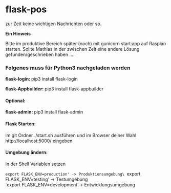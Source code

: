 # flask-pos

zur Zeit keine wichtigen Nachrichten oder so.

<b> Ein Hinweis </b>
  
  Bitte im produktive Bereich später (noch) mit gunicorn start:app auf Raspian starten.
  Sollte Mathias in der zwischen Zeit eine andere Lösung gefunden/geschrieben haben ....
  
<h3>Folgenes muss für Python3 nachgeladen werden</h3>

<p><b>flask-login: </b> pip3 install flask-login</p>
<p><b>flask-Appbuilder: </b>pip3 install flask-appbuilder</p>

<h4>Optional:</h4>

<p><b> flask-admin: </b> pip3 install flask-admin</p>

<h4>Flask Starten: </h4>

im git Ordner ./start.sh ausführen und im Browser deiner Wahl
 http://localhost:5000/ eingeben.
 
 #### Umgebung ändern:
 
 In der Shell Variablen setzen
 
 `export FLASK_ENV=production' -> Produktionsumgebung\
 `export FLASK_ENV=testing'    -> Testumgebung\
 `export FLASK_ENV=development'-> Entwicklungsumgebung
 
